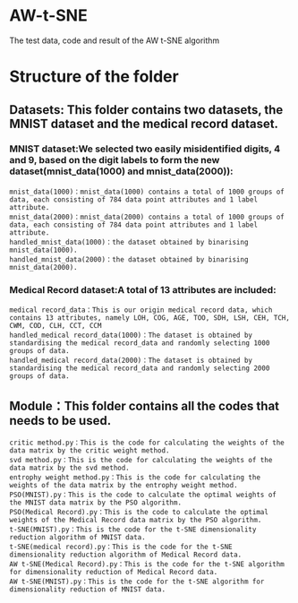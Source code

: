 # AW-t-SNE
The test data, code and result of the AW t-SNE algorithm

# Structure of the folder
## Datasets: This folder contains two datasets, the MNIST dataset and the medical record dataset.
### MNIST dataset:We selected two easily misidentified digits, 4 and 9, based on the digit labels to form the new dataset(mnist_data(1000) and mnist_data(2000)):
    mnist_data(1000)：mnist_data(1000) contains a total of 1000 groups of data, each consisting of 784 data point attributes and 1 label attribute.
    mnist_data(2000)：mnist_data(2000) contains a total of 1000 groups of data, each consisting of 784 data point attributes and 1 label attribute.
    handled_mnist_data(1000)：the dataset obtained by binarising mnist_data(1000).
    handled_mnist_data(2000)：the dataset obtained by binarising mnist_data(2000).
    
### Medical Record dataset:A total of 13 attributes are included:
    medical record_data：This is our origin medical record data, which contains 13 attributes, namely LOH, COG, AGE, TOO, SDH, LSH, CEH, TCH, CWM, COD, CLH, CCT, CCM
    handled_medical record_data(1000)：The dataset is obtained by standardising the medical record_data and randomly selecting 1000 groups of data.
    handled_medical record_data(2000)：The dataset is obtained by standardising the medical record_data and randomly selecting 2000 groups of data.
   
## Module：This folder contains all the codes that needs to be used.
    critic method.py：This is the code for calculating the weights of the data matrix by the critic weight method.
    svd method.py：This is the code for calculating the weights of the data matrix by the svd method.
    entrophy weight method.py：This is the code for calculating the weights of the data matrix by the entrophy weight method.
    PSO(MNIST).py：This is the code to calculate the optimal weights of the MNIST data matrix by the PSO algorithm.
    PSO(Medical Record).py：This is the code to calculate the optimal weights of the Medical Record data matrix by the PSO algorithm.
    t-SNE(MNIST).py：This is the code for the t-SNE dimensionality reduction algorithm of MNIST data.
    t-SNE(medical record).py：This is the code for the t-SNE dimensionality reduction algorithm of Medical Record data.
    AW t-SNE(Medical Record).py：This is the code for the t-SNE algorithm for dimensionality reduction of Medical Record data.
    AW t-SNE(MNIST).py：This is the code for the t-SNE algorithm for dimensionality reduction of MNIST data.
    
